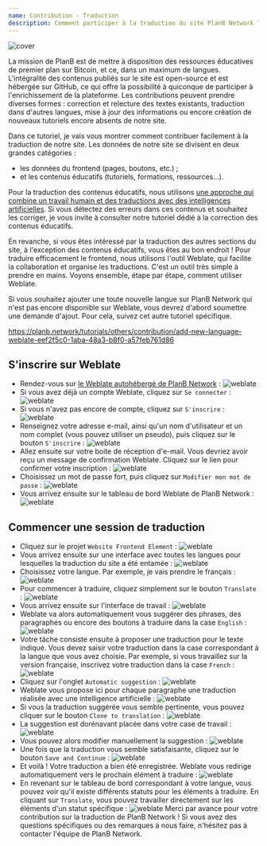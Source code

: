```yaml
---
name: Contribution - Traduction
description: Comment participer à la traduction du site PlanB Network ?
---
```

![cover](assets/cover.webp)

La mission de PlanB est de mettre à disposition des ressources éducatives de premier plan sur Bitcoin, et ce, dans un maximum de langues. L'intégralité des contenus publiés sur le site est open-source et est hébergée sur GitHub, ce qui offre la possibilité à quiconque de participer à l'enrichissement de la plateforme. Les contributions peuvent prendre diverses formes : correction et relecture des textes existants, traduction dans d'autres langues, mise à jour des informations ou encore création de nouveaux tutoriels encore absents de notre site.

Dans ce tutoriel, je vais vous montrer comment contribuer facilement à la traduction de notre site. Les données de notre site se divisent en deux grandes catégories : 
- les données du frontend (pages, boutons, etc.) ;
- et les contenus éducatifs (tutoriels, formations, ressources...). 

Pour la traduction des contenus éducatifs, nous utilisons [une approche qui combine un travail humain et des traductions avec des intelligences artificielles](https://github.com/Asi0Flammeus/LLM-Translator). Si vous détectez des erreurs dans ces contenus et souhaitez les corriger, je vous invite à consulter notre tutoriel dédié à la correction des contenus éducatifs.

En revanche, si vous êtes intéressé par la traduction des autres sections du site, à l'exception des contenus éducatifs, vous êtes au bon endroit ! Pour traduire efficacement le frontend, nous utilisons l'outil Weblate, qui facilite la collaboration et organise les traductions. C'est un outil très simple à prendre en mains. Voyons ensemble, étape par étape, comment utiliser Weblate.

Si vous souhaitez ajouter une toute nouvelle langue sur PlanB Network qui n'est pas encore disponible sur Weblate, vous devrez d'abord soumettre une demande d'ajout. Pour cela, suivez cet autre tutoriel spécifique.

https://planb.network/tutorials/others/contribution/add-new-language-weblate-eef2f5c0-1aba-48a3-b8f0-a57feb761d86



## S'inscrire sur Weblate

- Rendez-vous sur [le Weblate autohébergé de PlanB Network](https://weblate.planb.network/) :
![weblate](assets/01.webp)
- Si vous avez déjà un compte Weblate, cliquez sur `Se connecter` :
![weblate](assets/02.webp)
- Si vous n'avez pas encore de compte, cliquez sur `S'inscrire` :
![weblate](assets/03.webp)
- Renseignez votre adresse e-mail, ainsi qu'un nom d'utilisateur et un nom complet (vous pouvez utiliser un pseudo), puis cliquez sur le bouton `S'inscrire` :
![weblate](assets/04.webp)
- Allez ensuite sur votre boite de réception d'e-mail. Vous devriez avoir reçu un message de confirmation Weblate. Cliquez sur le lien pour confirmer votre inscription :
![weblate](assets/05.webp)
- Choisissez un mot de passe fort, puis cliquez sur `Modifier mon mot de passe` :
![weblate](assets/06.webp)
- Vous arrivez ensuite sur le tableau de bord Weblate de PlanB Network : 
![weblate](assets/07.webp)

## Commencer une session de traduction

- Cliquez sur le projet `Website Frontend Element` :
![weblate](assets/08.webp)
- Vous arrivez ensuite sur une interface avec toutes les langues pour lesquelles la traduction du site a été entamée :
![weblate](assets/09.webp)
- Choisissez votre langue. Par exemple, je vais prendre le français :
![weblate](assets/10.webp)
- Pour commencer à traduire, cliquez simplement sur le bouton `Translate` :
![weblate](assets/11.webp)
- Vous arrivez ensuite sur l'interface de travail :
![weblate](assets/12.webp)
- Weblate va alors automatiquement vous suggérer des phrases, des paragraphes ou encore des boutons à traduire dans la case `English` :
![weblate](assets/13.webp)
- Votre tâche consiste ensuite à proposer une traduction pour le texte indiqué. Vous devez saisir votre traduction dans la case correspondant à la langue que vous avez choisie. Par exemple, si vous travaillez sur la version française, inscrivez votre traduction dans la case `French` :
![weblate](assets/14.webp)
- Cliquez sur l'onglet `Automatic suggestion` :
![weblate](assets/15.webp)
- Weblate vous propose ici pour chaque paragraphe une traduction réalisée avec une intelligence artificielle :
![weblate](assets/16.webp)
- Si vous la traduction suggérée vous semble pertinente, vous pouvez cliquer sur le bouton `Clone to translation` :
![weblate](assets/17.webp)
- La suggestion est dorénavant placée dans votre case de travail :
![weblate](assets/18.webp)
- Vous pouvez alors modifier manuellement la suggestion :
![weblate](assets/19.webp)
- Une fois que la traduction vous semble satisfaisante, cliquez sur le bouton `Save and Continue` :
![weblate](assets/20.webp)
- Et voilà ! Votre traduction a bien été enregistrée. Weblate vous redirige automatiquement vers le prochain élément à traduire :
![weblate](assets/21.webp)
- En revenant sur le tableau de bord correspondant à votre langue, vous pouvez voir qu'il existe différents statuts pour les éléments à traduire. En cliquant sur `Translate`, vous pouvez travailler directement sur les éléments d'un statut spécifique :
![weblate](assets/22.webp)
Merci par avance pour votre contribution sur la traduction de PlanB Network ! Si vous avez des questions spécifiques ou des remarques à nous faire, n'hésitez pas à contacter l'équipe de PlanB Network.


